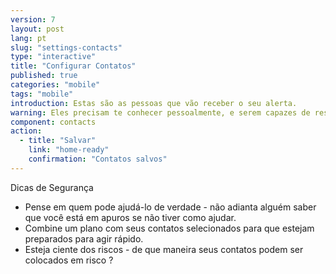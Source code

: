 ```yaml
---
version: 7
layout: post
lang: pt
slug: "settings-contacts"
type: "interactive"
title: "Configurar Contatos"
published: true
categories: "mobile"
tags: "mobile"
introduction: Estas são as pessoas que vão receber o seu alerta.
warning: Eles precisam te conhecer pessoalmente, e serem capazes de responder rapidamente.
component: contacts
action:
  - title: "Salvar"
    link: "home-ready"
    confirmation: "Contatos salvos"
---
```


Dicas de Segurança

 - Pense em quem pode ajudá-lo de verdade - não adianta alguém saber que você está em apuros se não tiver como ajudar.
 - Combine um plano com seus contatos selecionados para que estejam preparados para agir rápido.
 - Esteja ciente dos riscos - de que maneira seus contatos podem ser colocados em risco ?
 
